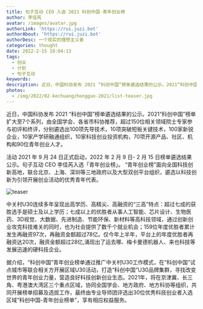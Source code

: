 ```yaml
---
title: 句子互动 CEO 入选 2021 科创中国·青年创业榜
author: 李佳芮
avatar: /images/avatar.jpg
authorLink: 'https://rui.juzi.bot'
authorAbout: 'https://rui.juzi.bot'
authorDesc: 一个现实的理想主义者
categories: thought
date: 2022-2-15 10:04:13
tags:
  - 创业
  - 计划
  - 句子互动
keywords:
description: 近日，中国科协发布 2021 “科创中国”榜单遴选结果的公示。2021“科创中国”榜单扩大至7个系列，由全国学会、各省市科协推荐，超过150位相关领域院士专家参与初评和终评，分别遴选出100项先导技术，10项突破短板关键技术，100家新锐企业，10家产学研融通组织，10家科技创业投资机构，70项开源产品、社区、机构和90位青年创业人才。
photos:
  - /img/2022/02-kechuangzhongguo-2021/list-teaser.jpg
---
```


近日，中国科协发布 2021 “科创中国”榜单遴选结果的公示。2021“科创中国”榜单扩大至7个系列，由全国学会、各省市科协推荐，超过150位相关领域院士专家参与初评和终评，分别遴选出100项先导技术，10项突破短板关键技术，100家新锐企业，10家产学研融通组织，10家科技创业投资机构，70项开源产品、社区、机构和90位青年创业人才。

活动 2021 年 9 月 24 日正式启动，2022 年 2 月 9 日- 2 月 15 日榜单遴选结果公示。句子互动 CEO 李佳芮入选「青年创业榜」。
“青年创业榜”面向全国科技创新高地，联合北京、上海、深圳等三地政府以及大型双创平台组织，遴选以科技创新为引领开展创业活动的优秀青年代表。

![teaser](/img/2022/02-kechuangzhongguo-2021/list-teaser.jpg)

中关村U30连续多年呈现出高学历、高精尖、高融资的“三高”特点：超过七成的获胜选手是硕士及以上学历；七成以上的优胜者从事人工智能、芯片设计、生物医药、3D视觉、大数据、先进制造、节能环保、新材料等高科技领域，通过创新创业攻克科技难关的同时，也为社会提供了数千个就业机会；159位年度优胜者累计发生再融资97次，再融资金额超过78亿。仅今年上半年，平台上的年度优胜者再融资达20次，融资金额超过28亿,涌现出了运去哪、梅卡曼德机器人、来也科技等发展迅速的硬科技企业。

据介绍，“科创中国”青年创业榜单通过推广中关村U30工作模式，在“科创中国”试点城市等联合相关方开展区域U30活动，打造“科创中国”U30品牌集群，寻找改变世界的青年创业力量，营造良好科技创新创业生态。2021年，将在京津冀、长三角、粤港澳大湾区三个重点区域，协同全国学会、地方政府、地方科协等组织，共同开展榜单招募及选拔工作，最终由专业导师团评选出30位优秀科技创业者入选区域“科创中国-青年创业榜单”，享有相应权益服务。
